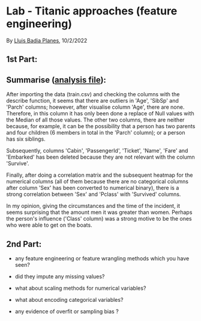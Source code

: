 # Lab - Titanic approaches (feature engineering)

By [Lluis Badia Planes](https://github.com/lluis90badia), 10/2/2022

## 1st Part:

## Summarise ([analysis file](https://github.com/lluis90badia/lbadialabwork/blob/main/titanic/Titanic_10F.ipynb)):

After importing the data (train.csv) and checking the columns with the describe function, it seems that there are outliers in 'Age', 'SibSp' and 'Parch' columns; hoewever, after visualise column 'Age', there are none. Therefore, in this column it has only been done a replace of Null values with the Median of all those values. The other two columns, there are neither because, for example, it can be the possibility that a person has two parents and four children (6 members in total in the 'Parch' column); or a person has six siblings.

Subsequently, columns 'Cabin', 'PassengerId', 'Ticket', 'Name', 'Fare' and 'Embarked' has been deleted because they are not relevant with the column 'Survive'.

Finally, after doing a correlation matrix and the subsequent heatmap for the numerical columns (all of them because there are no categorical columns after column 'Sex' has been converted to numerical binary), there is a strong correlation between 'Sex' and 'Pclass' with 'Survived' columns.

In my opinion, giving the circumstances and the time of the incident, it seems surprising that the amount men it was greater than women. Perhaps the person's influence ('Class' column) was a strong motive to be the ones who were able to get on the boats.

## 2nd Part:

- any feature engineering or feature wrangling methods which you have seen? 

- did they impute any missing values? 

-  what about scaling methods for numerical variables?

- what about encoding categorical variables?

- any evidence of overfit or sampling bias ? 
